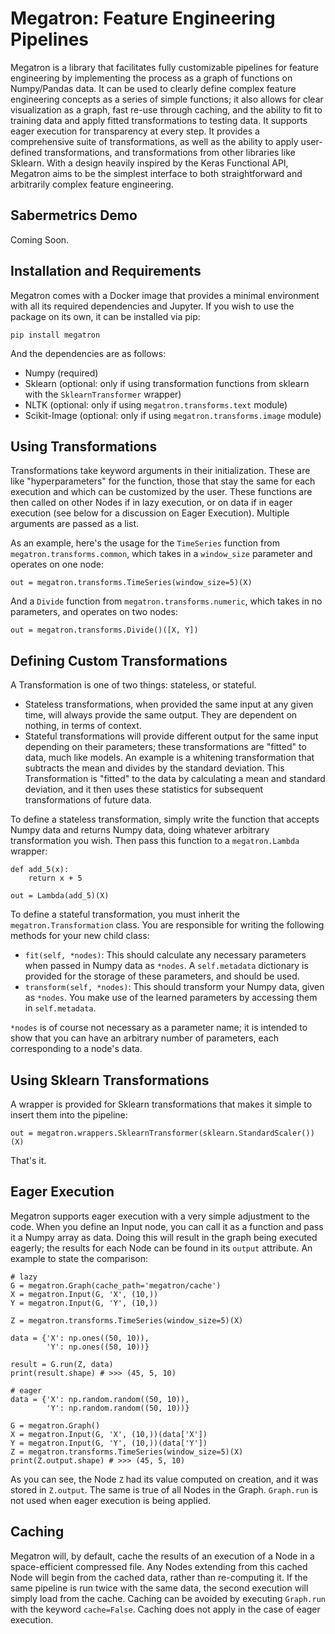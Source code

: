 # Megatron: Feature Engineering Pipelines

Megatron is a library that facilitates fully customizable pipelines for feature engineering by implementing the process as a graph of functions on Numpy/Pandas data. It can be used to clearly define complex feature engineering concepts as a series of simple functions; it also allows for clear visualization as a graph, fast re-use through caching, and the ability to fit to training data and apply fitted transformations to testing data. It supports eager execution for transparency at every step. It provides a comprehensive suite of transformations, as well as the ability to apply user-defined transformations, and transformations from other libraries like Sklearn. With a design heavily inspired by the Keras Functional API, Megatron aims to be the simplest interface to both straightforward and arbitrarily complex feature engineering.

## Sabermetrics Demo
Coming Soon.

## Installation and Requirements
Megatron comes with a Docker image that provides a minimal environment with all its required dependencies and Jupyter. If you wish to use the package on its own, it can be installed via pip:

`pip install megatron`

And the dependencies are as follows:

- Numpy (required)
- Sklearn (optional: only if using transformation functions from sklearn with the `SklearnTransformer` wrapper)
- NLTK (optional: only if using `megatron.transforms.text` module)
- Scikit-Image (optional: only if using `megatron.transforms.image` module)

## Using Transformations
Transformations take keyword arguments in their initialization. These are like "hyperparameters" for the function, those that stay the same for each execution and which can be customized by the user. These functions are then called on other Nodes if in lazy execution, or on data if in eager execution (see below for a discussion on Eager Execution). Multiple arguments are passed as a list.

As an example, here's the usage for the `TimeSeries` function from `megatron.transforms.common`, which takes in a `window_size` parameter and operates on one node:

`out = megatron.transforms.TimeSeries(window_size=5)(X)`

And a `Divide` function from `megatron.transforms.numeric`, which takes in no parameters, and operates on two nodes:

`out = megatron.transforms.Divide()([X, Y])`

## Defining Custom Transformations
A Transformation is one of two things: stateless, or stateful.

- Stateless transformations, when provided the same input at any given time, will always provide the same output. They are dependent on nothing, in terms of context.
- Stateful transformations will provide different output for the same input depending on their parameters; these transformations are "fitted" to data, much like models. An example is a whitening transformation that subtracts the mean and divides by the standard deviation. This Transformation is "fitted" to the data by calculating a mean and standard deviation, and it then uses these statistics for subsequent transformations of future data.

To define a stateless transformation, simply write the function that accepts Numpy data and returns Numpy data, doing whatever arbitrary transformation you wish. Then pass this function to a `megatron.Lambda` wrapper:

```
def add_5(x):
    return x + 5

out = Lambda(add_5)(X)
```

To define a stateful transformation, you must inherit the `megatron.Transformation` class. You are responsible for writing the following methods for your new child class:

- `fit(self, *nodes)`: This should calculate any necessary parameters when passed in Numpy data as `*nodes`. A `self.metadata` dictionary is provided for the storage of these parameters, and should be used.
- `transform(self, *nodes)`: This should transform your Numpy data, given as `*nodes`. You make use of the learned parameters by accessing them in `self.metadata`.

`*nodes` is of course not necessary as a parameter name; it is intended to show that you can have an arbitrary number of parameters, each corresponding to a node's data.

## Using Sklearn Transformations
A wrapper is provided for Sklearn transformations that makes it simple to insert them into the pipeline:

`out = megatron.wrappers.SklearnTransformer(sklearn.StandardScaler())(X)`

That's it.

## Eager Execution
Megatron supports eager execution with a very simple adjustment to the code. When you define an Input node, you can call it as a function and pass it a Numpy array as data. Doing this will result in the graph being executed eagerly; the results for each Node can be found in its `output` attribute. An example to state the comparison:

```
# lazy
G = megatron.Graph(cache_path='megatron/cache')
X = megatron.Input(G, 'X', (10,))
Y = megatron.Input(G, 'Y', (10,))

Z = megatron.transforms.TimeSeries(window_size=5)(X)

data = {'X': np.ones((50, 10)),
        'Y': np.ones((50, 10))}

result = G.run(Z, data)
print(result.shape) # >>> (45, 5, 10)

# eager
data = {'X': np.random.random((50, 10)),
        'Y': np.random.random((50, 10))}

G = megatron.Graph()
X = megatron.Input(G, 'X', (10,))(data['X'])
Y = megatron.Input(G, 'Y', (10,))(data['Y'])
Z = megatron.transforms.TimeSeries(window_size=5)(X)
print(Z.output.shape) # >>> (45, 5, 10)
```

As you can see, the Node `Z` had its value computed on creation, and it was stored in `Z.output`. The same is true of all Nodes in the Graph. `Graph.run` is not used when eager execution is being applied.

## Caching
Megatron will, by default, cache the results of an execution of a Node in a space-efficient compressed file. Any Nodes extending from this cached Node will begin from the cached data, rather than re-computing it. If the same pipeline is run twice with the same data, the second execution will simply load from the cache.
Caching can be avoided by executing `Graph.run` with the keyword `cache=False`. Caching does not apply in the case of eager execution.
